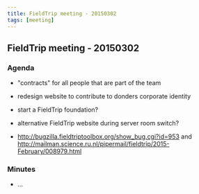 ```yaml
---
title: FieldTrip meeting - 20150302
tags: [meeting]
---
```


## FieldTrip meeting - 20150302 

### Agenda

*  "contracts" for all people that are part of the team

*  redesign website to contribute to donders corporate identity

*  start a FieldTrip foundation?

*  alternative FieldTrip website during server room switch?

*  http://bugzilla.fieldtriptoolbox.org/show_bug.cgi?id=953 and http://mailman.science.ru.nl/pipermail/fieldtrip/2015-February/008979.html

### Minutes

*  ...

